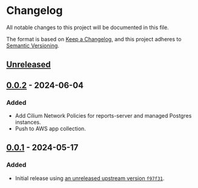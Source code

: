 # Changelog

All notable changes to this project will be documented in this file.

The format is based on [Keep a Changelog](https://keepachangelog.com/en/1.0.0/),
and this project adheres to [Semantic Versioning](https://semver.org/spec/v2.0.0.html).

## [Unreleased]

## [0.0.2] - 2024-06-04

### Added

- Add Cilium Network Policies for reports-server and managed Postgres instances.
- Push to AWS app collection.

## [0.0.1] - 2024-05-17

### Added

- Initial release using [an unreleased upstream version `f97f31`](https://github.com/kyverno/reports-server/tree/f97f31a8db43d1b70a8ab903b0e11d61679ae75e).

[Unreleased]: https://github.com/giantswarm/reports-server-app/compare/v0.0.2...HEAD
[0.0.2]: https://github.com/giantswarm/reports-server-app/compare/v0.0.1...v0.0.2
[0.0.1]: https://github.com/giantswarm/reports-server-app/releases/tag/v0.0.1
